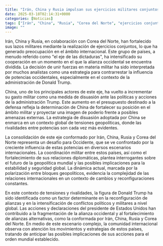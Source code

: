 ```yaml
---
title: "Irán, China y Rusia impulsan sus ejercicios militares conjuntos mientras Trump dinamita la alianza occidental"
date: 2025-03-18T02:14:31+0000
categories: [Noticias]
tags: ["Irán", "China", "Rusia", "Corea del Norte", "ejercicios conjuntos", "geopolítica mundial", "Donald Trump", "tensiones geopolíticas."]
image: ""
---
```


Irán, China y Rusia, en colaboración con Corea del Norte, han fortalecido sus lazos militares mediante la realización de ejercicios conjuntos, lo que ha generado preocupación en el ámbito internacional. Este grupo de países, a menudo referido como "el eje de las dictaduras", ha intensificado su cooperación en un momento en el que la alianza occidental se encuentra dividida. La decisión de unir fuerzas en materia militar ha sido interpretada por muchos analistas como una estrategia para contrarrestar la influencia de potencias occidentales, especialmente en el contexto de la administración de Donald Trump.

China, uno de los principales actores de este eje, ha vuelto a incrementar su gasto militar como una medida de disuasión ante las políticas y acciones de la administración Trump. Este aumento en el presupuesto destinado a la defensa refleja la determinación de China de fortalecer su posición en el ámbito militar y proyectar una imagen de poderío frente a posibles amenazas externas. La estrategia de disuasión adoptada por China se enmarca en un contexto global de tensiones geopolíticas, donde las rivalidades entre potencias son cada vez más evidentes.

La consolidación de este eje conformado por Irán, China, Rusia y Corea del Norte representa un desafío para Occidente, que se ve confrontado por la creciente influencia de estas potencias en diversos escenarios internacionales. La coordinación militar entre estos países, así como el fortalecimiento de sus relaciones diplomáticas, plantea interrogantes sobre el futuro de la geopolítica mundial y las posibles implicaciones para la estabilidad y seguridad global. La dinámica actual, marcada por la polarización entre bloques geopolíticos, evidencia la complejidad de las relaciones internacionales en un contexto de cambios y reconfiguraciones constantes.

En este contexto de tensiones y rivalidades, la figura de Donald Trump ha sido identificada como un factor determinante en la reconfiguración de alianzas y en la intensificación de conflictos políticos y militares a nivel global. Las acciones y declaraciones del presidente de Estados Unidos han contribuido a la fragmentación de la alianza occidental y al fortalecimiento de alianzas alternativas, como la conformada por Irán, China, Rusia y Corea del Norte. En medio de este escenario complejo, la comunidad internacional observa con atención los movimientos y estrategias de estos países, tratando de anticipar las posibles implicaciones de sus acciones para el orden mundial establecido.
    